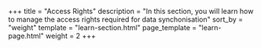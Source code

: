 +++
title = "Access Rights"
description = "In this section, you will learn how to manage the access rights required for data synchonisation"
sort_by = "weight"
template = "learn-section.html"
page_template = "learn-page.html"
weight = 2
+++

